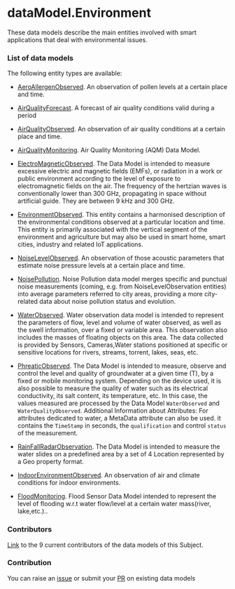 # dataModel.Environment
These data models describe the main entities involved with smart applications that deal with environmental issues.

### List of data models

The following entity types are available:
- [AeroAllergenObserved](https://github.com/smart-data-models/dataModel.Environment/blob/master/AeroAllergenObserved/README.md). An observation of pollen levels at a certain place and time.

- [AirQualityForecast](https://github.com/smart-data-models/dataModel.Environment/blob/master/AirQualityForecast/README.md). A forecast of air quality conditions valid during a period

- [AirQualityObserved](https://github.com/smart-data-models/dataModel.Environment/blob/master/AirQualityObserved/README.md). An observation of air quality conditions at a certain place and time.

- [AirQualityMonitoring](https://github.com/smart-data-models/dataModel.Environment/blob/master/AirQualityMonitoring/README.md). Air Quality Monitoring (AQM) Data Model.

- [ElectroMagneticObserved](https://github.com/smart-data-models/dataModel.Environment/blob/master/ElectroMagneticObserved/README.md). The Data Model is intended to measure excessive electric and magnetic fields (EMFs), or radiation in a work or public environment according to the level of exposure to electromagnetic fields on the air. The frequency of the hertzian waves is conventionally lower than 300 GHz, propagating in space without artificial guide. They are between 9 kHz and 300 GHz.

- [EnvironmentObserved](https://github.com/smart-data-models/dataModel.Environment/blob/master/EnvironmentObserved/README.md). This entity contains a harmonised description of the environmental conditions observed at a particular location and time. This entity is primarily associated with the vertical segment of the environment and agriculture but may also be used in smart home, smart cities, industry and related IoT applications.

- [NoiseLevelObserved](https://github.com/smart-data-models/dataModel.Environment/blob/master/NoiseLevelObserved/README.md). An observation of those acoustic parameters that estimate noise pressure levels at a certain place and time. 

- [NoisePollution](https://github.com/smart-data-models/dataModel.Environment/blob/master/NoisePollution/README.md). Noise Pollution data model merges specific and punctual noise measurements (coming, e.g. from NoiseLevelObservation entities) into average parameters referred to city areas, providing a more city-related data about noise pollution status and evolution.

- [WaterObserved](https://github.com/smart-data-models/dataModel.Environment/blob/master/WaterObserved/README.md).  Water observation data model is intended to represent the parameters of flow, level and volume of water observed, as well as the swell information, over a fixed or variable area. This observation also includes the masses of floating objects on this area. The data collected is provided by Sensors, Cameras,Water stations positioned at specific or sensitive locations for rivers, streams, torrent, lakes, seas, etc.

- [PhreaticObserved](https://github.com/smart-data-models/dataModel.Environment/blob/master/PhreaticObserved/README.md). The Data Model is intended to measure, observe and control the level and quality of groundwater at a given time (T), by a fixed or mobile monitoring system. Depending on the device used, it is also possible to measure the quality of water such as its electrical conductivity, its salt content, its temperature, etc. In this case, the values measured are processed by the Data Model `WaterObserved` and `WaterQualityObserved`. Additional Information about Attributes: For attributes dedicated to water, a MetaData attribute can also be used. it contains the `TimeStamp` in seconds, the `qualification` and control `status` of the measurement.

- [RainFallRadarObservation](https://github.com/smart-data-models/dataModel.Environment/blob/master/RainFallRadarObservation/README.md). The Data Model is intended to measure the water slides on a predefined area by a set of 4 Location represented by a Geo property format.

- [IndoorEnvironmentObserved](https://github.com/smart-data-models/dataModel.Environment/blob/master/IndoorEnvironmentObserved/README.md). An observation of air and climate conditions for indoor environments.

- [FloodMonitoring](https://github.com/smart-data-models/dataModel.Environment/blob/master/FloodMonitoring/README.md). Flood Sensor Data Model intended to represent the level of flooding w.r.t water flow/level at a certain water mass(river, lake,etc.)..



### Contributors
[Link](https://github.com/smart-data-models/dataModel.Environment/blob/master/CONTRIBUTORS.yaml) to the 9 current contributors of the data models of this Subject.


### Contribution
You can raise an [issue](https://github.com/smart-data-models/dataModel.Environment/issues) or submit your [PR](https://github.com/smart-data-models/dataModel.Environment/pulls) on existing data models


